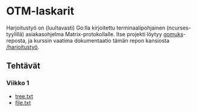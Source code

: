 # OTM-laskarit

Harjoitustyö on (luultavasti) Go:lla kirjoitettu terminaalipohjainen (ncurses-tyylillä)
asiakasohjelma Matrix-protokollalle. Itse projekti löytyy [gomuks](https://github.com/tulir/gomuks)-reposta,
ja kurssin vaatima dokumentaatio tämän repon kansiosta [/harjoitustyö](harjoitustyö).

## Tehtävät

### Viikko 1
* [tree.txt](laskarit/viikko1/tree.txt)
* [file.txt](laskarit/viikko1/file.txt)
